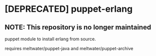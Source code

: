 [DEPRECATED] puppet-erlang
=============

NOTE: This repository is no longer maintained
---------------------------------------------


puppet module to install erlang from source.

requires meltwater/puppet-java and meltwater/puppet-archive
